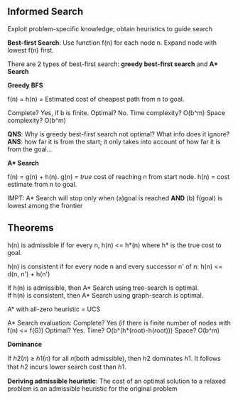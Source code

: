 <h2>Informed Search</h2>

Exploit problem-specific knowledge; obtain heuristics to guide search

<b>Best-first Search</b>: Use function f(n) for each node n. Expand node with lowest f(n) first.

There are 2 types of best-first search: <b>greedy best-first search</b> and <b>A* Search</b>

<b>Greedy BFS</b>

f(n) = h(n) = Estimated cost of cheapest path from n to goal.

Complete? Yes, if b is finite. Optimal? No. Time complexity? O(b^m) Space complexity? O(b^m)

<b>QNS</b>: Why is greedy best-first search not optimal? What info does it ignore?<br>
<b>ANS</b>: how far it is from the start; it only takes into account of how far it is from the goal...

<b>A* Search</b>

f(n) = g(n) + h(n). g(n) = <i>true</i> cost of reaching n from start node. h(n) = cost estimate from n to goal.

IMPT: A* Search will stop only when (a)goal is reached <b>AND</b> (b) f(goal) is lowest among the frontier

<h2>Theorems</h2>

h(n) is admissible if for every n, h(n) <= h*(n) where h* is the true cost to goal.

h(n) is consistent if for every node n and every successor n' of n: h(n) <= d(n, n') + h(n')

If h(n) is admissible, then A* Search using tree-search is optimal.<br>
If h(n) is consistent, then A* Search using graph-search is optimal.

A* with all-zero heuristic = UCS

A* Search evaluation: Complete? Yes (if there is finite number of nodes with f(n) <= f(G)) Optimal? Yes. Time? O(b^(h*(root)-h(root))) Space? O(b^m)

<b>Dominance</b>

If ℎ2(𝑛) ≥ ℎ1(𝑛) for all 𝑛(both admissible), then ℎ2 dominates ℎ1. It follows that ℎ2 incurs lower search cost than ℎ1.

<b>Deriving admissible heuristic</b>: The cost of an optimal solution to a relaxed problem is an admissible heuristic for the original problem
